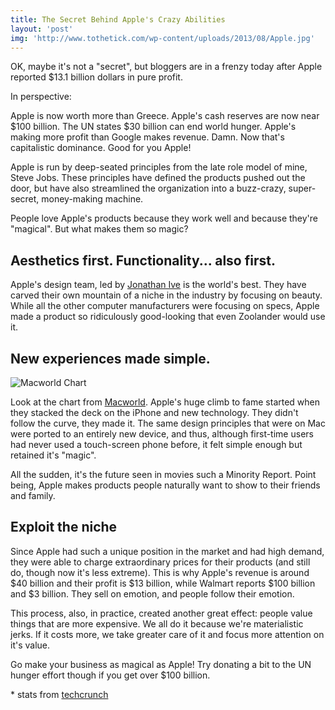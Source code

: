 ```yaml
---
title: The Secret Behind Apple's Crazy Abilities
layout: 'post'
img: 'http://www.tothetick.com/wp-content/uploads/2013/08/Apple.jpg'
---
```


OK, maybe it's not a "secret", but bloggers are in a frenzy today after Apple reported $13.1 billion dollars in pure profit.

In perspective:

Apple is now worth more than Greece.
Apple's cash reserves are now near $100 billion. The UN states $30 billion can end world hunger.
Apple's making more profit than Google makes revenue.
Damn. Now that's capitalistic dominance. Good for you Apple!

Apple is run by deep-seated principles from the late role model of mine, Steve Jobs. These principles have defined the products pushed out the door, but have also streamlined the organization into a buzz-crazy, super-secret, money-making machine.

People love Apple's products because they work well and because they're "magical". But what makes them so magic?

Aesthetics first. Functionality... also first.
----------------------------------------------

Apple's design team, led by [Jonathan Ive](http://en.wikipedia.org/wiki/Jonathan_Ive) is the world's best. They have carved their own mountain of a niche in the industry by focusing on beauty. While all the other computer manufacturers were focusing on specs, Apple made a product so ridiculously good-looking that even Zoolander would use it.

New experiences made simple.
----------------------------

![Macworld Chart](https://lh6.googleusercontent.com/-_ZLm1Mk-YtA/Tx9pDEd6zmI/AAAAAAAABKA/dMnhWnboQzQ/s640/macworld.png)

Look at the chart from [Macworld](http://macworld.com/). Apple's huge climb to fame started when they stacked the deck on the iPhone and new technology. They didn't follow the curve, they made it. The same design principles that were on Mac were ported to an entirely new device, and thus, although first-time users had never used a touch-screen phone before, it felt simple enough but retained it's "magic".

All the sudden, it's the future seen in movies such a Minority Report. Point being, Apple makes products people naturally want to show to their friends and family.

Exploit the niche
-----------------

Since Apple had such a unique position in the market and had high demand, they were able to charge extraordinary prices for their products (and still do, though now it's less extreme). This is why Apple's revenue is around $40 billion and their profit is $13 billion, while Walmart reports $100 billion and $3 billion. They sell on emotion, and people follow their emotion.

This process, also, in practice, created another great effect: people value things that are more expensive. We all do it because we're materialistic jerks. If it costs more, we take greater care of it and focus more attention on it's value.

Go make your business as magical as Apple! Try donating a bit to the UN hunger effort though if you get over $100 billion.

\* stats from [techcrunch](http://techcrunch.com/2012/01/24/boom-boom-boom-boom-boom-boom/)
